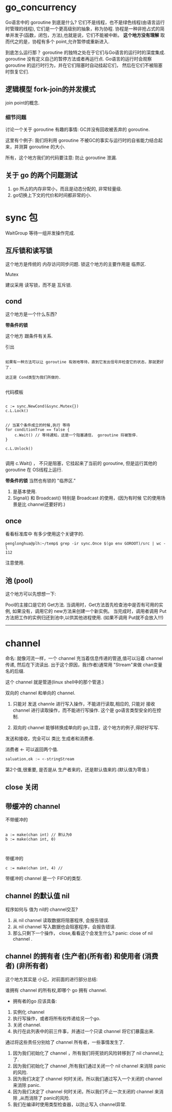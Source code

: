 # go_concurrency

Go语言中的 goroutine 到底是什么?
它们不是线程，也不是绿色线程(由语言运行时管理的线程),
它们是一个更高级别的抽象，称为协程.
协程是一种非抢占式的简单并发子(函数，闭包，方法),也就是说，它们不能被中断。
**这个地方没有理解**
取而代之的是，协程有多个 point,允许暂停或重新进入.

到底怎么运行那？
goroutine 的独特之处在于它们与Go语言的运行时的深度集成.
goroutine 没有定义自己的暂停方法或者再运行点.
Go语言的运行时会观察 goroutine 的运行时行为，并在它们阻塞时自动挂起它们，
然后在它们不被阻塞时恢复它们.




## 逻辑模型 fork-join的并发模式

join point的概念.


### 细节问题
讨论一个关于 goroutine 有趣的事情: GC并没有回收被丢弃的 goroutine.

这里有个例子:
我们将利用 goroutine 不被GC的事实与运行时的自省能力结合起来，并测算
goroutine 的大小.



所有，这个地方我们的代码要注意: 防止 goroutine 泄漏.



## 关于 go 的两个问题测试
1. go 所占的内存非常小，而且是动态分配的, 非常轻量级.
2. go切换上下文的代价和时间都非常的小.



# sync 包

WaitGroup
等待一组并发操作完成.

## 互斥锁和读写锁
这个地方是传统的 内存访问同步问题.
锁这个地方的主要作用是 临界区.

Mutex

建议采用 读写锁，而不是 互斥锁.


## cond
这个地方是一个什么东西?

**带条件的锁**

这个地方 跟条件有关系.

引出
```text

如果有一种方法可以让 goroutine 有效地等待，直到它发出信号并检查它的状态，那就更好了.

这正是 Cond类型为我们所做的.


```

代码模板
```text

c := sync.NewCond(&sync.Mutex{})
c.L.Lock()


// 当某个条件成立的时候,执行 等待
for conditionTrue == false {
    c.Wait() // 等待通知，这是一个阻塞通信， goroutine 将被暂停.
}

c.L.Unlock()


```

调用 c.Wait() ， 不只是阻塞，它挂起来了当前的 goroutine, 但是运行其他的 goroutine 在 OS线程上运行.

**带条件的锁**
当然也有锁的 "临界区."


1. 是基本使用.
2. Signal() 和 Broadcast() 特别是 Broadcast 的使用，(因为有时候 它的使用场景是比 channel还要好的.)


## once 

看看标准库中 有多少使用这个关键字的.

```shell
penglonghua@plh:~/temp$ grep -ir sync.Once $(go env GOROOT)/src | wc -l
112
```

注意使用.

## 池 (pool)


这个地方可以先想想一下:

Pool的主接口是它的 Get方法.
当调用时，Get方法首先检查池中是否有可用的实例, 如果没有，调用它的 new方法来创建一个新实例。
当完成时，调用者调用 Put方法把工作的实例归还到池中,以供其他进程使用. (如果不调用 Put就不会放入!!!)




***

# channel

命名:
就像河流一样，一个 channel 充当着信息传递的管道,值可以沿着 channel传递,
然后在下流读出.
出于这个原因，我(作者)通常用 "Stream"来做 chan变量名的后缀.

这个 channel 就是管道(linux shell中的那个管道.)


双向的 channel 和单向的 channel.

1. 只能对 发送 channle 进行写入操作，不能进行读取,相应的,
只能对 接收 channel 进行读取操作，而不能进行写操作.
这个是 go语言类型安全的在控制.

2. 双向的 channel 能够转换成单向的 go,注意，这个地方的例子,得好好写写.


发送和接收，完全可以 类比 生成者和消费者.

消费者
<- 可以返回两个值.

```go
saluation,ok := <-stringStream
```

第2个值,很重要, 是否是从 生产者来的，还是默认值来的.(默认值为零值.)




##  close 关闭 

## 带缓冲的  channel

不带缓冲的
```text

a := make(chan int) // 默认为0
b := make(chan int, 0) 



```

带缓冲的
```text
c := make(chan int, 4) //
```
带缓冲的 channel 是一个 FIFO的类型.

## channel 的默认值 nil
程序如何与 值为 nil的 channel交互?

1. 从 nil channel 读取数据将阻塞程序, 会报告错误.
2. 从 nil channel 写入数据也会阻塞程序，会报告错误.
3. 那么只剩下一个操作， close,看看这个会发生什么?
   panic: close of nil channel . 
   
 
## channel 的拥有者 (生产者)(所有者) 和使用者 (消费者) (非所有者)
这个地方其实是 小记，对前面的进行部分总结:

谁拥有 channel 的所有权,即哪个 go 拥有 channel.


* 拥有者的go 应该具备:
1. 实例化 channel
2. 执行写操作，或者将所有权传递给另一个go.
3. 关闭 channel.
4. 执行在此列表中的前三件事，并通过一个只读 channel 将它们暴露出来.

通过将这些责任分别给了 channel 所有者，一些事情发生了.
1. 因为我们初始化了 channel ，所有我们将死锁的风险转移到了 nil channel上了.
2. 因为我们初始化了 channel ,所有我们通过关闭一个 nil channel 来消除 panic的风险.
3. 因为我们决定了 channel 何时关闭，所以我们通过写入一个关闭的 channel 来消除
panic.
4. 因为我们决定了 channel 何时关闭，所以我们不止一次关闭的 channel 来消除
   ,从而消除了 panic的风险.
5. 我们在编译时使用类型检查器，以防止写入 channel异常.




 